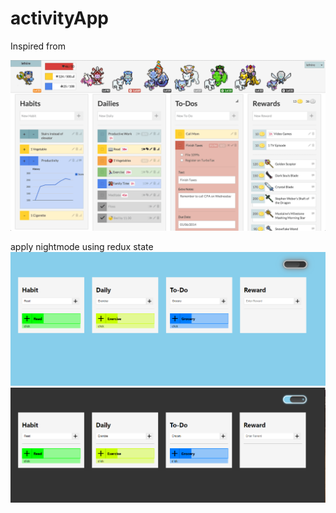 # activityApp

Inspired from

![Alt text](app.png?raw=true "Inspired")


apply nightmode using redux state
![Alt text](day.PNG?raw=true "daymode")
![Alt text](night.PNG?raw=true "nightmode")
